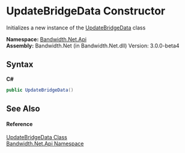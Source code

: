 ﻿# UpdateBridgeData Constructor 
 

Initializes a new instance of the <a href ="T_Bandwidth_Net_Api_UpdateBridgeData.md">UpdateBridgeData</a> class

**Namespace:**&nbsp;<a href ="N_Bandwidth_Net_Api.md">Bandwidth.Net.Api</a><br />**Assembly:**&nbsp;Bandwidth.Net (in Bandwidth.Net.dll) Version: 3.0.0-beta4

## Syntax

**C#**<br />
``` C#
public UpdateBridgeData()
```


## See Also


#### Reference
<a href ="T_Bandwidth_Net_Api_UpdateBridgeData.md">UpdateBridgeData Class</a><br /><a href ="N_Bandwidth_Net_Api.md">Bandwidth.Net.Api Namespace</a><br />
